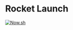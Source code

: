 # Rocket Launch

[![Now.sh](https://img.shields.io/badge/deployed%20with-now.sh-black.svg?style=flat-square)](https://rocket-launch.maxcheremisin.now.sh/)
